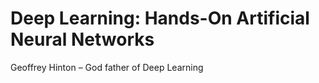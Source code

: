 # Deep Learning: Hands-On Artificial Neural Networks

Geoffrey Hinton – God father of Deep Learning



